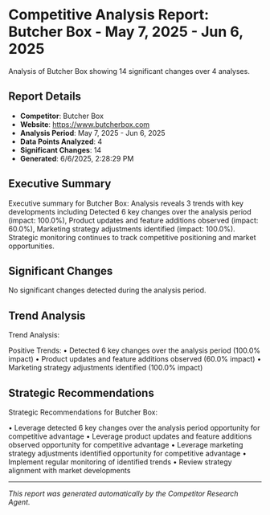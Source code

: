 # Competitive Analysis Report: Butcher Box - May 7, 2025 - Jun 6, 2025

Analysis of Butcher Box showing 14 significant changes over 4 analyses.

## Report Details

- **Competitor**: Butcher Box
- **Website**: https://www.butcherbox.com
- **Analysis Period**: May 7, 2025 - Jun 6, 2025
- **Data Points Analyzed**: 4
- **Significant Changes**: 14
- **Generated**: 6/6/2025, 2:28:29 PM

## Executive Summary

Executive summary for Butcher Box: Analysis reveals 3 trends with key developments including Detected 6 key changes over the analysis period (impact: 100.0%), Product updates and feature additions observed (impact: 60.0%), Marketing strategy adjustments identified (impact: 100.0%). Strategic monitoring continues to track competitive positioning and market opportunities.

## Significant Changes

No significant changes detected during the analysis period.

## Trend Analysis

Trend Analysis:

Positive Trends:
• Detected 6 key changes over the analysis period (100.0% impact)
• Product updates and feature additions observed (60.0% impact)
• Marketing strategy adjustments identified (100.0% impact)

## Strategic Recommendations

Strategic Recommendations for Butcher Box:

• Leverage detected 6 key changes over the analysis period opportunity for competitive advantage
• Leverage product updates and feature additions observed opportunity for competitive advantage
• Leverage marketing strategy adjustments identified opportunity for competitive advantage
• Implement regular monitoring of identified trends
• Review strategy alignment with market developments

---

*This report was generated automatically by the Competitor Research Agent.*
